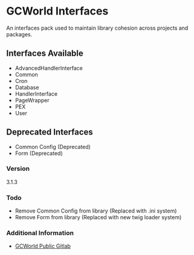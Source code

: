 # GCWorld Interfaces

An interfaces pack used to maintain library cohesion across projects and packages.

## Interfaces Available 

  - AdvancedHandlerInterface
  - Common
  - Cron
  - Database
  - HandlerInterface
  - PageWrapper
  - PEX
  - User

## Deprecated Interfaces

  - Common Config (Deprecated)
  - Form (Deprecated)


### Version
3.1.3


### Todo

  - Remove Common Config from library (Replaced with .ini system)
  - Remove Form from library (Replaced with new twig loader system)

### Additional Information

* [GCWorld Public Gitlab](https://gitlab.konghack.com/groups/GCWorld)
